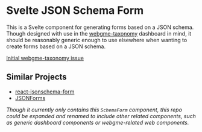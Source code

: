 # Svelte JSON Schema Form

This is a Svelte component for generating forms based on a JSON schema. Though designed with use in the [webgme-taxonomy](https://github.com/webgme/webgme-taxonomy) dashboard in mind, it should be reasonably generic enough to use elsewhere when wanting to create forms based on a JSON schema.

[Initial webgme-taxonomy issue](https://github.com/webgme/webgme-taxonomy/issues/235)

## Similar Projects

- [react-jsonschema-form](https://rjsf-team.github.io/react-jsonschema-form/)
- [JSONForms](https://jsonforms.io/)


*Though it currently only contains this `SchemaForm` component, this repo could be expanded and renamed to include other related components, such as generic dashboard components or webgme-related web components.*
